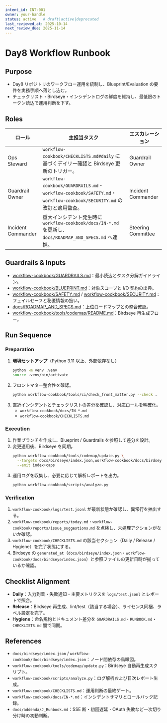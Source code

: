 ```yaml
---
intent_id: INT-001
owner: your-handle
status: active   # draft|active|deprecated
last_reviewed_at: 2025-10-14
next_review_due: 2025-11-14
---
```


# Day8 Workflow Runbook

## Purpose

- Day8 リポジトリのワークフロー運用を統制し、Blueprint/Evaluation の要件を実務手順へ落とし込む。
- チェックリスト・Birdseye・インシデントログの鮮度を維持し、最低限のトークン読込で運用判断を下す。

## Roles

| ロール | 主担当タスク | エスカレーション |
| --- | --- | --- |
| Ops Steward | `workflow-cookbook/CHECKLISTS.md#daily` に基づくデイリー確認と Birdseye 更新のトリガー。 | Guardrail Owner |
| Guardrail Owner | `workflow-cookbook/GUARDRAILS.md`・`workflow-cookbook/SAFETY.md`・`workflow-cookbook/SECURITY.md` の改訂と適用監査。 | Incident Commander |
| Incident Commander | 重大インシデント発生時に `workflow-cookbook/docs/IN-*.md` を更新し、`docs/ROADMAP_AND_SPECS.md` へ連携。 | Steering Committee |

## Guardrails & Inputs

- [workflow-cookbook/GUARDRAILS.md](GUARDRAILS.md)：最小読込とタスク分解ガイドライン。
- [workflow-cookbook/BLUEPRINT.md](BLUEPRINT.md)：対象スコープと I/O 契約の出典。
- [workflow-cookbook/SAFETY.md](SAFETY.md) / [workflow-cookbook/SECURITY.md](SECURITY.md)：フェイルセーフと秘匿情報の扱い。
- [docs/ROADMAP_AND_SPECS.md](../docs/ROADMAP_AND_SPECS.md)：上位ロードマップとの整合確認。
- [workflow-cookbook/tools/codemap/README.md](tools/codemap/README.md)：Birdseye 再生成フロー。

## Run Sequence

### Preparation

1. **環境セットアップ**（Python 3.11 以上、外部依存なし）
   ```bash
   python -m venv .venv
   source .venv/bin/activate
   ```
2. フロントマター整合性を確認。
   ```bash
   python workflow-cookbook/tools/ci/check_front_matter.py --check .
   ```
3. 直近インシデントとチェックリストの差分を確認し、対応ロールを明確化。
   - `workflow-cookbook/docs/IN-*.md`
   - `workflow-cookbook/CHECKLISTS.md`

### Execution

1. 作業ブランチを作成し、Blueprint / Guardrails を参照して差分を設計。
2. 変更適用後、Birdseye を同期。
   ```bash
   python workflow-cookbook/tools/codemap/update.py \
     --targets docs/birdseye/index.json,workflow-cookbook/docs/birdseye/index.json \
     --emit index+caps
   ```
3. 運用ログを収集し、必要に応じて解析レポートを出力。
   ```bash
   python workflow-cookbook/scripts/analyze.py
   ```

### Verification

1. `workflow-cookbook/logs/test.jsonl` が最新状態か確認し、異常行を抽出する。
2. `workflow-cookbook/reports/today.md`・`workflow-cookbook/reports/issue_suggestions.md` を点検し、未処理アクションがないか確認。
3. `workflow-cookbook/CHECKLISTS.md` の該当セクション（Daily / Release / Hygiene）を完了状態にする。
4. Birdseye の `generated_at`（`docs/birdseye/index.json`・`workflow-cookbook/docs/birdseye/index.json`）と参照ファイルの更新日時が揃っているか確認。

## Checklist Alignment

- **Daily**：入力到着・失敗通知・主要メトリクスを `logs/test.jsonl` とレポートで照合。
- **Release**：Birdseye 再生成、lint/test（該当する場合）、ライセンス同梱、ラベル設定を完了。
- **Hygiene**：命名規約とドキュメント差分を `GUARDRAILS.md`・`RUNBOOK.md`・`CHECKLISTS.md` 間で同期。

## References

- `docs/birdseye/index.json` / `workflow-cookbook/docs/birdseye/index.json`：ノード間依存の鳥瞰図。
- `workflow-cookbook/tools/codemap/update.py`：Birdseye 自動再生成スクリプト。
- `workflow-cookbook/scripts/analyze.py`：ログ解析および日次レポート生成。
- `workflow-cookbook/CHECKLISTS.md`：運用判断の最終ゲート。
- `workflow-cookbook/docs/IN-*.md`：インシデントサマリとロールバック記録。
- `docs/addenda/J_Runbook.md`：SSE 断・初回遅延・OAuth 失敗など一次切り分け時の初動判断。
